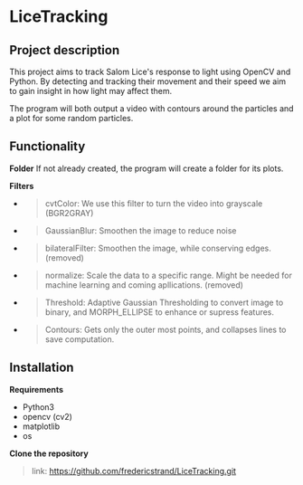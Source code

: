 # LiceTracking

## Project description
This project aims to track Salom Lice's response to light using OpenCV and Python. By detecting and tracking their movement and their speed we aim to gain insight in how light may affect them. 

The program will both output a video with contours around the particles and a plot for some random particles. 

## Functionality

**Folder**
If not already created, the program will create a folder for its plots.

**Filters**
- > cvtColor: We use this filter to turn the video into grayscale (BGR2GRAY)
- > GaussianBlur: Smoothen the image to reduce noise
- > bilateralFilter: Smoothen the image, while conserving edges. (removed)
- > normalize: Scale the data to a specific range. Might be needed for machine learning and coming apllications. (removed)
- > Threshold: Adaptive Gaussian Thresholding to convert image to binary, and MORPH_ELLIPSE to enhance or supress features.
- > Contours: Gets only the outer most points, and collapses lines to save computation.

## Installation
**Requirements**
- Python3
- opencv (cv2)
- matplotlib
- os

**Clone the repository**
> link: https://github.com/fredericstrand/LiceTracking.git

